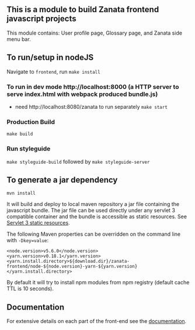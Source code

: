 ## This is a module to build Zanata frontend javascript projects

This module contains: User profile page, Glossary page, and Zanata side menu bar.

## To run/setup in nodeJS

Navigate to `frontend`, run `make install`

### To run in dev mode http://localhost:8000 (a HTTP server to serve index.html with webpack produced bundle.js)

- need http://localhost:8080/zanata to run separately
`make start`

### Production Build

`make build`

### Run styleguide

`make styleguide-build` followed by `make styleguide-server`


## To generate a jar dependency

```mvn install```

It will build and deploy to local maven repository a jar file containing the javascript bundle.
The jar file can be used directly under any servlet 3 compatible container and the bundle is accessible as static resources.
See [Servlet 3 static resources](http://www.webjars.org/documentation#servlet3).

The following Maven properties can be overridden on the command line with ```-Dkey=value```:

```
<node.version>v5.6.0</node.version>
<yarn.version>v0.18.1</yarn.version>
<yarn.install.directory>${download.dir}/zanata-frontend/node-${node.version}-yarn-${yarn.version}</yarn.install.directory>
```

By default it will try to install npm modules from npm registry (default cache TTL is 10 seconds).

## Documentation

For extensive details on each part of the front-end see the
[documentation](./docs).
